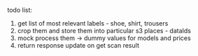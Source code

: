 todo list:

1. get list of most relevant labels - shoe, shirt, trousers
2. crop them and store them into particular s3 places - dataIds
3. mock process them -> dummy values for models and prices
4. return response update on get scan result